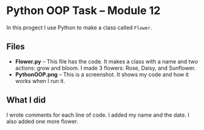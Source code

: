 # Python OOP Task – Module 12

In this progect I use Python to make a class called `Flower`.

## Files

- **Flower.py** – This file has the code. It makes a class with a name and two actions: grow and bloom. I made 3 flowers: Rose, Daisy, and Sunflower.
- **PythonOOP.png** – This is a screenshot. It shows my code and how it works when I run it.

## What I did

I wrote comments for each line of code. I added my name and the date. I also added one more flower. 
